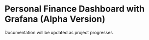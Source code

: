 # Personal Finance Dashboard with Grafana (Alpha Version)

Documentation will be updated as project progresses